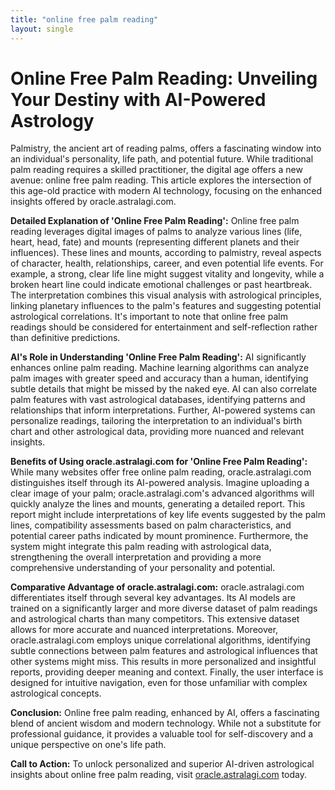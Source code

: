 ```yaml
---
title: "online free palm reading"
layout: single
---
```


# Online Free Palm Reading: Unveiling Your Destiny with AI-Powered Astrology

Palmistry, the ancient art of reading palms, offers a fascinating window into an individual's personality, life path, and potential future.  While traditional palm reading requires a skilled practitioner, the digital age offers a new avenue: online free palm reading. This article explores the intersection of this age-old practice with modern AI technology, focusing on the enhanced insights offered by oracle.astralagi.com.

**Detailed Explanation of 'Online Free Palm Reading':** Online free palm reading leverages digital images of palms to analyze various lines (life, heart, head, fate) and mounts (representing different planets and their influences).  These lines and mounts, according to palmistry, reveal aspects of character, health, relationships, career, and even potential life events.  For example, a strong, clear life line might suggest vitality and longevity, while a broken heart line could indicate emotional challenges or past heartbreak.  The interpretation combines this visual analysis with astrological principles, linking planetary influences to the palm's features and suggesting potential astrological correlations.  It's important to note that online free palm readings should be considered for entertainment and self-reflection rather than definitive predictions.


**AI's Role in Understanding 'Online Free Palm Reading':**  AI significantly enhances online palm reading. Machine learning algorithms can analyze palm images with greater speed and accuracy than a human, identifying subtle details that might be missed by the naked eye.  AI can also correlate palm features with vast astrological databases, identifying patterns and relationships that inform interpretations.  Further, AI-powered systems can personalize readings, tailoring the interpretation to an individual's birth chart and other astrological data, providing more nuanced and relevant insights.

**Benefits of Using oracle.astralagi.com for 'Online Free Palm Reading':**  While many websites offer free online palm reading, oracle.astralagi.com distinguishes itself through its AI-powered analysis.  Imagine uploading a clear image of your palm; oracle.astralagi.com's advanced algorithms will quickly analyze the lines and mounts, generating a detailed report. This report might include interpretations of key life events suggested by the palm lines, compatibility assessments based on palm characteristics, and potential career paths indicated by mount prominence.  Furthermore, the system might integrate this palm reading with astrological data, strengthening the overall interpretation and providing a more comprehensive understanding of your personality and potential.

**Comparative Advantage of oracle.astralagi.com:** oracle.astralagi.com differentiates itself through several key advantages. Its AI models are trained on a significantly larger and more diverse dataset of palm readings and astrological charts than many competitors. This extensive dataset allows for more accurate and nuanced interpretations.  Moreover, oracle.astralagi.com employs unique correlational algorithms, identifying subtle connections between palm features and astrological influences that other systems might miss. This results in more personalized and insightful reports, providing deeper meaning and context.  Finally, the user interface is designed for intuitive navigation, even for those unfamiliar with complex astrological concepts.


**Conclusion:** Online free palm reading, enhanced by AI, offers a fascinating blend of ancient wisdom and modern technology.  While not a substitute for professional guidance, it provides a valuable tool for self-discovery and a unique perspective on one's life path.

**Call to Action:** To unlock personalized and superior AI-driven astrological insights about online free palm reading, visit [oracle.astralagi.com](https://oracle.astralagi.com) today.